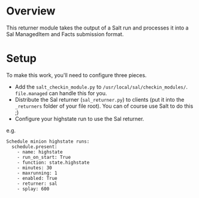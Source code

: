 # Overview
This returner module takes the output of a Salt run and processes it into
a Sal ManagedItem and Facts submission format.

# Setup
To make this work, you'll need to configure three pieces.

- Add the `salt_checkin_module.py` to `/usr/local/sal/checkin_modules/`. `file.managed` can handle this for you.
- Distribute the Sal returner (`sal_returner.py`) to clients (put it into the `_returners` folder of your file root). You can of course use Salt to do this ;)
- Configure your highstate run to use the Sal returner.

e.g.
```
Schedule minion highstate runs:
  schedule.present:
    - name: highstate
	- run_on_start: True
	- function: state.highstate
	- minutes: 30
	- maxrunning: 1
	- enabled: True
	- returner: sal
	- splay: 600
```
